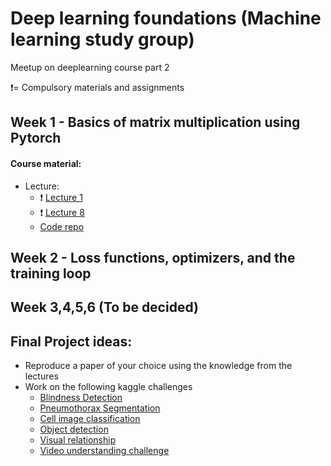 # Deep learning foundations (Machine learning study group)
Meetup on deeplearning course part 2

:exclamation:= Compulsory materials and assignments


## Week 1 - Basics of matrix multiplication using Pytorch
#### Course material: 
- Lecture:
  - :exclamation: [Lecture 1 ](https://course.fast.ai/videos/?lesson=1) 
  - :exclamation: [Lecture 8 ](https://course.fast.ai/videos/?lesson=8) 
  - [Code repo](https://github.com/fastai/course-v3)

## Week 2 -  Loss functions, optimizers, and the training loop
## Week 3,4,5,6 (To be decided)

## Final Project ideas:

- Reproduce a paper of your choice using the knowledge from the lectures
- Work on the following kaggle challenges
  - [Blindness Detection](https://www.kaggle.com/c/aptos2019-blindness-detection)
  - [Pneumothorax Segmentation](https://www.kaggle.com/c/siim-acr-pneumothorax-segmentation)
  - [Cell image classification](https://www.kaggle.com/c/recursion-cellular-image-classification)
  - [Object detection](https://www.kaggle.com/c/open-images-2019-object-detection)
  - [Visual relationship](https://www.kaggle.com/c/open-images-2019-visual-relationship)
  - [Video understanding challenge](https://www.kaggle.com/c/youtube8m-2019)

